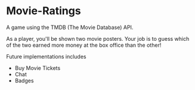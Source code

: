 # Movie-Ratings

A game using the TMDB (The Movie Database) API.

As a player, you'll be shown two movie posters.
Your job is to guess which of the two earned more money at the box office than the other!

Future implementations includes
- Buy Movie Tickets
- Chat
- Badges
